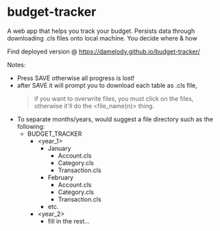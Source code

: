 # budget-tracker

A web app that helps you track your budget.  Persists data through downloading .cls files onto local machine.  You decide where & how

Find deployed version @ https://damelody.github.io/budget-tracker/

Notes:
- Press SAVE otherwise all progress is lost!
- after SAVE it will prompt you to download each table as .cls file,
    > if you want to overwrite files, you must click on the files, otherwise it'll do the <file_name(n)> thing.
- To separate months/years, would suggest a file directory such as the following:
    - BUDGET_TRACKER
        - <year_1>
            - January
                - Account.cls
                - Category.cls
                - Transaction.cls
            - February
                - Account.cls
                - Category.cls
                - Transaction.cls
            - etc.
        - <year_2>
            - fill in the rest...
